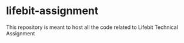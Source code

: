 # lifebit-assignment
This repository is meant to host all the code related to Lifebit Technical Assignment
